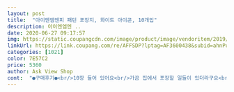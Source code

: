 ```yaml
---
layout: post 
title:  "아이엔엠엔피 패턴 포장지, 화이트 아이콘, 10개입" 
description: 아이엔엠엔 ..
date: 2020-06-27 09:17:57 
img: https://static.coupangcdn.com/image/product/image/vendoritem/2019/01/30/3286138270/5625af26-f524-4884-a934-259a5818ddbb.jpg 
linkUrl: https://link.coupang.com/re/AFFSDP?lptag=AF3600438&subid=ahnPublicAsk&pageKey=36528736&itemId=134839420&vendorItemId=3286138270&traceid=V0-113-ad1d09779295d6d7 
categories: [1021] 
color: 7E57C2 
price: 5360 
author: Ask View Shop 
cont:  "●구매후기●<br/>10장 들어 있어요<br/>가끔 집에서 포장할 일들이 있더라구요<br/>그렇게 얇은 재질이 아니도 그렇다고 그렇거 많이 두꺼운것 같지도 않고 딱 적당해서 포장하기도 쉬워요<br/>급하게 포장해서 보내느라 사진은 못찍었는데<br/>너무 마음에 들었어요.<br/><br/>너무 맘에 들어요<br/>두께감도 있어서 굿굿!!<br/>디자인도 두께감도 크기도 큼직 장수도 많음<br/>디자인이 마음에 안들더라구요.<br/><br/>롤이 아니라서 살짝 아쉽습니다.<br/><br/>롤이 아무래도 더 알뜰하게 쓸수 있어서 좋았는데... <br/><br/>리본만 묶어줘도 완전 이쁠듯 합니다<br/>매번 선물 포장할때 마트나 다이소가보면 종류도 많지않고<br/>색상도 흰색이라 밝고 좋네요<br/>아이들 원에서 친구들 생일선물 포장 해주려고 구매했어요 작년에도 큰 포장지 하나 사서 잘 사용했는데 올 해는 이 포장지로 구매하게 됐어요 포장지가 하나씩 개별로 되어 있어서 큰 묶음 포장지 보다 사용하기 편하네요  10장이구 종이며 도톰한 편이에요 그림도 귀엽고 깜찍하네요<br/>어린이집 선물 보낼때 정말 유용하게 사용할것같아요♡<br/>오래 놔두고 사용할거라 색 변색만 안 되면 좋겠네욤 ㅋ  박스가 넘 커서 깜짝 놀랬네요<br/>이 포장지<br/>이거 진짜 좋네요♡<br/>이번에 선물 주문하면서 포장지도 구입했는데<br/>전 비닐 포장지는 포장하기가 좀 어렵고 지저분해지는데 종이는 포장하기가 좋아서 더 선호해요<br/>제가 상세설명을 안 읽고 주문했네요^^;;<br/>종이도 너무 괜찮아요<br/>처음에 롤 포장지로 검색해서 이것도 롤 포장지인줄 알고 주문했는데 아니네요<br/>패턴이 아기자기하고 너무 이쁘네요<br/>포장해보니 진짜 더 맘에 쏙 들더라구요.<br/><br/>" 
---
```

